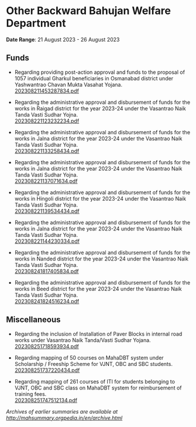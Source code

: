 # Other Backward Bahujan Welfare Department

**Date Range**: 21 August 2023 - 26 August 2023


## Funds
- Regarding providing post-action approval and funds to the proposal of 1057 individual Gharkul beneficiaries in Osmanabad district under Yashwantrao Chavan Mukta Vasahat Yojana.\
  [202308211453287834.pdf](https://gr.maharashtra.gov.in/Site/Upload/Government%20Resolutions/English/202308211453287834.pdf)

- Regarding the administrative approval and disbursement of funds for the works in Raigad district for the year 2023-24 under the Vasantrao Naik Tanda Vasti Sudhar Yojna.\
  [202308221123232234.pdf](https://gr.maharashtra.gov.in/Site/Upload/Government%20Resolutions/English/202308221123232234.pdf)

- Regarding the administrative approval and disbursement of funds for the works in Jalna district for the year 2023-24 under the Vasantrao Naik Tanda Vasti Sudhar Yojna.\
  [202308221133258434.pdf](https://gr.maharashtra.gov.in/Site/Upload/Government%20Resolutions/English/202308221133258434.pdf)

- Regarding the administrative approval and disbursement of funds for the works in Jalna district for the year 2023-24 under the Vasantrao Naik Tanda Vasti Sudhar Yojna.\
  [202308221137071634.pdf](https://gr.maharashtra.gov.in/Site/Upload/Government%20Resolutions/English/202308221137071634.pdf)

- Regarding the administrative approval and disbursement of funds for the works in Hingoli district for the year 2023-24 under the Vasantrao Naik Tanda Vasti Sudhar Yojna.\
  [202308221139534434.pdf](https://gr.maharashtra.gov.in/Site/Upload/Government%20Resolutions/English/202308221139534434.pdf)

- Regarding the administrative approval and disbursement of funds for the works in Jalna district for the year 2023-24 under the Vasantrao Naik Tanda Vasti Sudhar Yojna.\
  [202308221144230334.pdf](https://gr.maharashtra.gov.in/Site/Upload/Government%20Resolutions/English/202308221144230334.pdf)

- Regarding the administrative approval and disbursement of funds for the works in Nanded district for the year 2023-24 under the Vasantrao Naik Tanda Vasti Sudhar Yojna.\
  [202308241817405834.pdf](https://gr.maharashtra.gov.in/Site/Upload/Government%20Resolutions/English/202308241817405834.pdf)

- Regarding the administrative approval and disbursement of funds for the works in Beed district for the year 2023-24 under the Vasantrao Naik Tanda Vasti Sudhar Yojna.\
  [202308241824516234.pdf](https://gr.maharashtra.gov.in/Site/Upload/Government%20Resolutions/English/202308241824516234.pdf)

## Miscellaneous
- Regarding the inclusion of Installation of Paver Blocks in internal road works under Vasantrao Naik Tanda/Vasti Sudhar Yojana.\
  [202308251718593934.pdf](https://gr.maharashtra.gov.in/Site/Upload/Government%20Resolutions/English/202308251718593934.pdf)

- Regarding mapping of 50 courses on MahaDBT system under Scholarship / Freeship Scheme for VJNT, OBC and SBC students.\
  [202308251737220434.pdf](https://gr.maharashtra.gov.in/Site/Upload/Government%20Resolutions/English/202308251737220434.pdf)

- Regarding mapping of 261 courses of ITI for students belonging to VJNT, OBC and SBC class on MahaDBT system for reimbursement of training fees.\
  [202308251747512134.pdf](https://gr.maharashtra.gov.in/Site/Upload/Government%20Resolutions/English/202308251747512134.pdf)


*Archives of earlier summaries are available at http://mahsummary.orgpedia.in/en/archive.html*